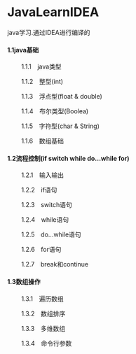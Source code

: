 # JavaLearnIDEA
java学习.通过IDEA进行编译的

#### 1.1java基础
&emsp;&emsp; 1.1.1&emsp;java类型

&emsp;&emsp; 1.1.2&emsp;整型(int)

&emsp;&emsp; 1.1.3&emsp;浮点型(float & double)

&emsp;&emsp; 1.1.4&emsp;布尔类型(Boolea)

&emsp;&emsp; 1.1.5&emsp;字符型(char & String)

&emsp;&emsp; 1.1.6&emsp;数组基础

#### 1.2流程控制(if switch while do...while for)
&emsp;&emsp; 1.2.1&emsp;输入输出

&emsp;&emsp; 1.2.2&emsp;if语句

&emsp;&emsp; 1.2.3&emsp;switch语句

&emsp;&emsp; 1.2.4&emsp;while语句

&emsp;&emsp; 1.2.5&emsp;do...while语句

&emsp;&emsp; 1.2.6&emsp;for语句

&emsp;&emsp; 1.2.7&emsp;break和continue
#### 1.3数组操作
&emsp;&emsp; 1.3.1&emsp;遍历数组

&emsp;&emsp; 1.3.2&emsp;数组排序

&emsp;&emsp; 1.3.3&emsp;多维数组

&emsp;&emsp; 1.3.4&emsp;命令行参数
